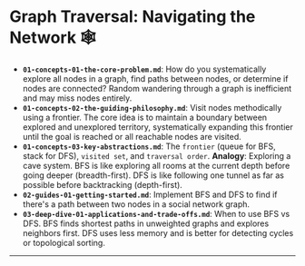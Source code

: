 # Graph Traversal: Navigating the Network 🕸️


* **`01-concepts-01-the-core-problem.md`**: How do you systematically explore all nodes in a graph, find paths between nodes, or determine if nodes are connected? Random wandering through a graph is inefficient and may miss nodes entirely.
* **`01-concepts-02-the-guiding-philosophy.md`**: Visit nodes methodically using a frontier. The core idea is to maintain a boundary between explored and unexplored territory, systematically expanding this frontier until the goal is reached or all reachable nodes are visited.
* **`01-concepts-03-key-abstractions.md`**: The `frontier` (queue for BFS, stack for DFS), `visited set`, and `traversal order`. **Analogy**: Exploring a cave system. BFS is like exploring all rooms at the current depth before going deeper (breadth-first). DFS is like following one tunnel as far as possible before backtracking (depth-first).
* **`02-guides-01-getting-started.md`**: Implement BFS and DFS to find if there's a path between two nodes in a social network graph.
* **`03-deep-dive-01-applications-and-trade-offs.md`**: When to use BFS vs DFS. BFS finds shortest paths in unweighted graphs and explores neighbors first. DFS uses less memory and is better for detecting cycles or topological sorting.

---
